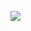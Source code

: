 <div style="display: block; margin: auto;"><br>
  <img src="https://github-readme-stats.vercel.app/api/top-langs/?username=sergio-lp&count_private=true&theme=tokyonight"/>
</div>
